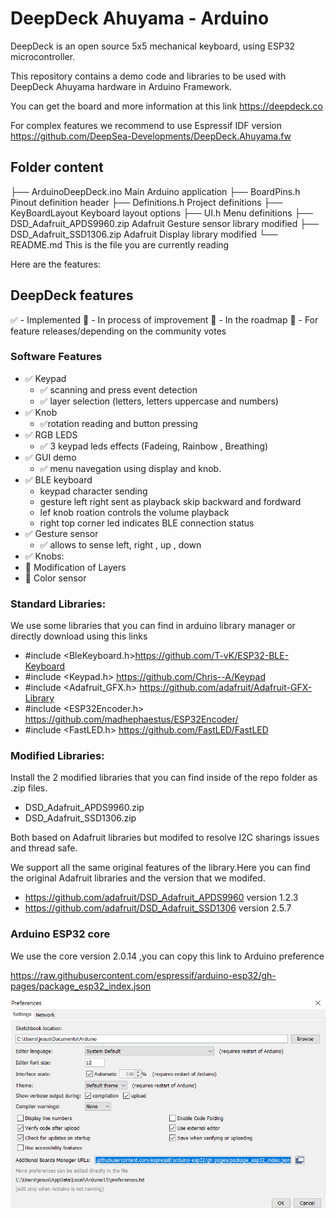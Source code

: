# DeepDeck Ahuyama - Arduino

DeepDeck is an open source 5x5 mechanical keyboard, using ESP32 microcontroller.

This repository contains a demo code and libraries to be used with DeepDeck Ahuyama hardware
in Arduino Framework.

You can get the board and more information at this link https://deepdeck.co

For complex features we recommend to use Espressif IDF version https://github.com/DeepSea-Developments/DeepDeck.Ahuyama.fw

## Folder content

├── ArduinoDeepDeck.ino        Main Arduino application
├── BoardPins.h                Pinout definition header
├── Definitions.h              Project definitions
├── KeyBoardLayout             Keyboard layout options
├── UI.h                       Menu definitions
├── DSD_Adafruit_APDS9960.zip  Adafruit Gesture sensor library modified
├── DSD_Adafruit_SSD1306.zip   Adafruit Display library modified
└── README.md                  This is the file you are currently reading


Here are the features:

## DeepDeck features

✅ - Implemented
🚧 - In process of improvement
📝 - In the roadmap
💬 - For feature releases/depending on the community votes

### Software Features

- ✅ Keypad 
  - ✅ scanning and press event detection
  - ✅ layer selection (letters, letters uppercase  and numbers)
- ✅ Knob
  - ✅rotation reading and button pressing  
- ✅ RGB LEDS
  - ✅ 3 keypad leds effects (Fadeing, Rainbow , Breathing)
- ✅ GUI demo 
  - ✅ menu navegation using display and knob.
- ✅ BLE keyboard 
  - keypad character sending
  - gesture left right sent as playback skip backward and  fordward
  - lef knob roation controls the volume playback
  - right top corner led indicates BLE connection status
- ✅ Gesture sensor
  - ✅ allows to sense left, right , up , down      
- ✅ Knobs:
- 🚧 Modification of Layers
- 💬 Color sensor
### Standard Libraries:
We use some libraries that you can find in arduino library manager or directly download using this links

- #include <BleKeyboard.h>https://github.com/T-vK/ESP32-BLE-Keyboard
- #include <Keypad.h> https://github.com/Chris--A/Keypad
- #include <Adafruit_GFX.h> https://github.com/adafruit/Adafruit-GFX-Library
- #include <ESP32Encoder.h> https://github.com/madhephaestus/ESP32Encoder/
- #include <FastLED.h> https://github.com/FastLED/FastLED

### Modified Libraries:

Install the  2 modified libraries that you can find inside of the repo folder as .zip files.

- DSD_Adafruit_APDS9960.zip
- DSD_Adafruit_SSD1306.zip

Both based on Adafruit libraries but modifed to resolve I2C sharings issues 
and thread safe.

We support all the same original features of the library.Here you can find the original Adafruit libraries and the version that we modifed.

- https://github.com/adafruit/DSD_Adafruit_APDS9960  version 1.2.3
- https://github.com/adafruit/DSD_Adafruit_SSD1306 version 2.5.7

### Arduino ESP32 core 

We use the core version 2.0.14 ,you can copy this link to Arduino preference 

https://raw.githubusercontent.com/espressif/arduino-esp32/gh-pages/package_esp32_index.json

![Alt text](image.png)
